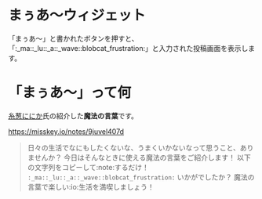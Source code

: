 # まぅあ～ウィジェット
「まぅあ～」と書かれたボタンを押すと、「:_ma::_lu::_a::_wave::blobcat_frustration:」と入力された投稿画面を表示します。

# 「まぅあ～」って何
[糸葱ににか](https://misskey.io/@asatsukininica)氏の紹介した**魔法の言葉**です。

https://misskey.io/notes/9juvel407d
>日々の生活でなにもしたくないな、うまくいかないなって思うこと、ありませんか？
今日はそんなときに使える魔法の言葉をご紹介します！
以下の文字列をコピーして:note:するだけ！
`:_ma::_lu::_a::_wave::blobcat_frustration:`
いかがでしたか？
魔法の言葉で楽しい:io:生活を満喫しましょう！
